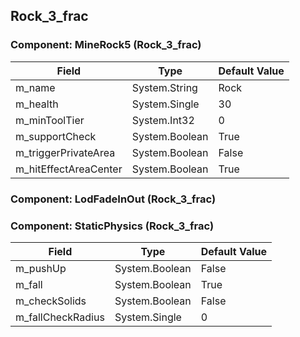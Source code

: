 ## Rock_3_frac

### Component: MineRock5 (Rock_3_frac)

|Field|Type|Default Value|
|-----|----|-------------|
|m_name|System.String|Rock|
|m_health|System.Single|30|
|m_minToolTier|System.Int32|0|
|m_supportCheck|System.Boolean|True|
|m_triggerPrivateArea|System.Boolean|False|
|m_hitEffectAreaCenter|System.Boolean|True|

### Component: LodFadeInOut (Rock_3_frac)

### Component: StaticPhysics (Rock_3_frac)

|Field|Type|Default Value|
|-----|----|-------------|
|m_pushUp|System.Boolean|False|
|m_fall|System.Boolean|True|
|m_checkSolids|System.Boolean|False|
|m_fallCheckRadius|System.Single|0|

